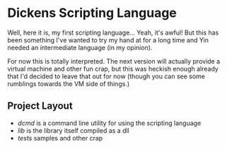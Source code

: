 # Dickens Scripting Language

Well, here it is, my first scripting language...
Yeah, it's awful! But this has been something I've wanted to try my hand
at for a long time and Yin needed an intermediate language (in my opinion).

For now this is totally interpreted. The next version will actually provide
a virtual machine and other fun crap, but this was heckish enough already
that I'd decided to leave that out for now (though you can see some rumblings
towards the VM side of things.)

## Project Layout

- *dcmd* is a command line utility for using the scripting language
- *lib* is the library itself compiled as a dll
- *tests* samples and other crap
